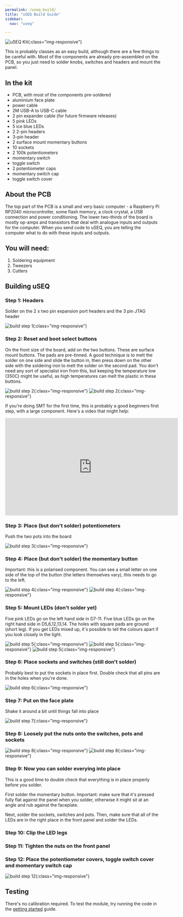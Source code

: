 ```yaml
---
permalink: /useq-build/
title: "uSEQ Build Guide"
sidebar:
  nav: "useq"

---
```



![uSEQ Kit](/assets/images/useq_kit.png){:class="img-responsive"}

This is probably classes as an easy build, although there are a few things to be careful with.  Most of the components are already pre-assembled on the PCB, so you just need to solder knobs, switches and headers and mount the panel.

## In the kit

- PCB, with most of the components pre-soldered
- aluminium face plate
- power cable
- 2M USB-A to USB-C cable
- 2 pin expander cable (for future firmware releases)
- 5 pink LEDs
- 5 ice blue LEDs
- 2 2-pin headers
- 3-pin header
- 2 surface mount momentary buttons
- 10 sockets
- 2 100k potentiometers
- momentary switch
- toggle switch
- 2 potentiometer caps
- momentary switch cap
- toggle switch cover

## About the PCB

The top part of the PCB is a small and very basic computer - a Raspberry Pi RP2040 microcontroller, some flash memory, a clock crystal, a USB connection and power conditioning.  The lower two-thirds of the board is mostly op-amps and transistors that deal with analogue inputs and outputs for the computer. When you send code to uSEQ, you are telling the computer what to do with these inputs and outputs.


## You will need:

1. Soldering equipment
2. Tweezers
3. Cutters

## Building uSEQ

### Step 1: Headers

Solder on the 2 x two pin expansion port headers and the 3 pin JTAG header

![build step 1](/assets/images/useq/build1headers.jpg){:class="img-responsive"}

### Step 2: Reset and boot select buttons

On the front size of the board, add on the two buttons.  These are surface mount buttons. The pads are pre-tinned. A good technique is to melt the solder on one side and slide the button in, then press down on the other side with the soldering iron to melt the solder on the second pad.  You don't need any sort of specialist iron from this, but keeping the temperature low (350C) might be useful, as high temperatures can melt the plastic in these buttons.

![build step 2](/assets/images/useq/build2ButtonsClose.jpg){:class="img-responsive"}
![build step 2](/assets/images/useq/build2Buttons.jpg){:class="img-responsive"}

If you're doing SMT for the first time, this is probably a good beginners first step, with a large component.  Here's a video that might help:

<iframe width="560" height="315" src="https://www.youtube.com/embed/Y-M-cEkLw8Q?si=l2de8HM_JkLd1v9a" title="YouTube video player" frameborder="0" allow="accelerometer; autoplay; clipboard-write; encrypted-media; gyroscope; picture-in-picture; web-share" referrerpolicy="strict-origin-when-cross-origin" allowfullscreen></iframe>





### Step 3: Place (but don't solder) potentiometers

Push the two pots into the board

![build step 3](/assets/images/useq/build4pots.jpg){:class="img-responsive"}

### Step 4: Place (but don't solder) the momentary button

Important: this is a polarised component.  You can see a small letter on one side of the top of the button (the letters themselves vary), this needs to go to the left.  

![build step 4](/assets/images/useq/buildMomentaryClose.jpg){:class="img-responsive"}
![build step 4](/assets/images/useq/buildMomentary.jpg){:class="img-responsive"}

### Step 5: Mount LEDs (don't solder yet)

Five pink LEDs go on the left hand side in D7-11. Five blue LEDs go on the right hand side in D5,6,12,13,14. The holes with square pads are ground (short leg). If you get LEDs mixed up, it's possible to tell the colours apart if you look closely in the light.

![build step 5](/assets/images/useq/ledsockets.jpg){:class="img-responsive"}
![build step 5](/assets/images/useq/buildledholes.png){:class="img-responsive"}
![build step 5](/assets/images/useq/build5leds.jpg){:class="img-responsive"}


### Step 6: Place sockets and switches (still don't solder)

Probably best to put the sockets in place first.  Double check that all pins are in the holes when you're done.

![build step 6](/assets/images/useq/build6sockets.jpg){:class="img-responsive"}

### Step 7: Put on the face plate

Shake it around a bit until things fall into place

![build step 7](/assets/images/useq/buildPanel.jpg){:class="img-responsive"}


### Step 8: Loosely put the nuts onto the switches, pots and sockets

![build step 8](/assets/images/useq/buildPanelNuts.jpg){:class="img-responsive"}
![build step 8](/assets/images/useq/build_nuts_2.jpg){:class="img-responsive"}

### Step 9: Now you can solder everying into place

This is a good time to double check that everything is in place properly before you solder.

First solder the momentary button.  Important: make sure that it's pressed fully flat against the panel when you solder, otherwise it might sit at an angle and rub against the faceplate.

Next, solder the sockets, switches and pots. Then, make sure that all of the LEDs are in the right place in the front panel and solder the LEDs.

### Step 10: Clip the LED legs

### Step 11: Tighten the nuts on the front panel

### Step 12: Place the potentiometer covers, toggle switch cover and momentary switch cap

![build step 12](/assets/images/useq/useq%20front%202%20sq.png){:class="img-responsive"}



## Testing 

There's no calibration required.  To test the module, try running the code in the [getting started](/useq-start/) guide.
